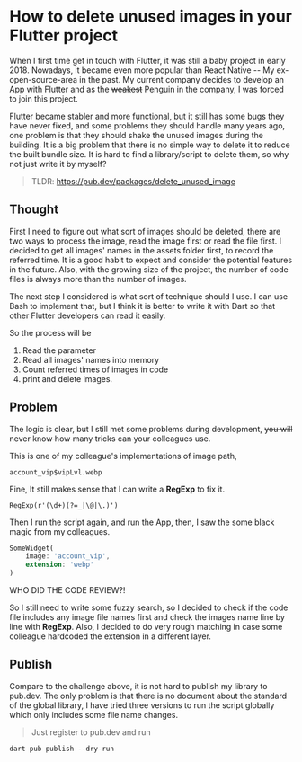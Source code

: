 # How to delete unused images in your Flutter project

When I first time get in touch with Flutter, it was still a baby project in early 2018. Nowadays, it became even more popular than React Native -- My ex-open-source-area in the past. My current company decides to develop an App with Flutter and as the ~~weakest~~ Penguin in the company, I was forced to join this project.

Flutter became stabler and more functional, but it still has some bugs they have never fixed, and some problems they should handle many years ago, one problem is that they should shake the unused images during the building. It is a big problem that there is no simple way to delete it to reduce the built bundle size. It is hard to find a library/script to delete them, so why not just write it by myself?

> TLDR: https://pub.dev/packages/delete_unused_image

## Thought

First I need to figure out what sort of images should be deleted, there are two ways to process the image, read the image first or read the file first. I decided to get all images' names in the assets folder first, to record the referred time. It is a good habit to expect and consider the potential features in the future. Also, with the growing size of the project, the number of code files is always more than the number of images.

The next step I considered is what sort of technique should I use. I can use Bash to implement that, but I think it is better to write it with Dart so that other Flutter developers can read it easily.

So the process will be 

1. Read the parameter 
2. Read all images' names into memory
3. Count referred times of images in code
4. print and delete images.

## Problem

The logic is clear, but I still met some problems during development, ~~you will never know how many tricks can your colleagues use.~~

This is one of my colleague's implementations of image path, 

```Flutter 
account_vip$vipLvl.webp
```

Fine, It still makes sense that I can write a **RegExp** to fix it. 

```RegExp
RegExp(r'(\d+)(?=_|\@|\.)')
```

Then I run the script again, and run the App, then, I saw the some black magic from my colleagues.

```Dart
SomeWidget(
    image: 'account_vip',
    extension: 'webp'
)
```

WHO DID THE CODE REVIEW?!

So I still need to write some fuzzy search, so I decided to check if the code file includes any image file names first and check the images name line by line with **RegExp**. Also, I decided to do very rough matching in case some colleague hardcoded the extension in a different layer.

## Publish
Compare to the challenge above, it is not hard to publish my library to pub.dev. The only problem is that there is no document about the standard of the global library, I have tried three versions to run the script globally which only includes some file name changes.

> Just register to pub.dev and run
```
dart pub publish --dry-run      
```




